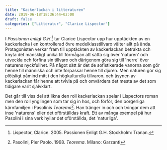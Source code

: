 ```yaml
---
title: "Kackerlackan i litteraturen"
date: 2019-06-18T18:36:44+02:00
draft: false
categories: ["Litteratur", "Clarice Lispector"]
---
```


I *Passionen enligt G.H.*[^1] tar Clarice Lispector upp hur upptäckten av en kackerlacka i en kontrollerad övre medelklasstillvaro välter allt på ända. Protagonisten verkar fram till upptäckten av kackerlackan betrakta och knyta det mänskligt unika till förmågan att sätta sig över 'naturen' och utveckla och förfina sin tillvaro och därigenom göra sig till 'herre' över naturens nyckfullhet. På något sätt är det de sofistikerade vanorna som gör henne till människa och inte förpassar henne till djuren. Men naturen gör sig plötsligt påmind mitt i den högkulturella tillvaron. och åsynen av kackerlackan får henne att tvivla på och omvärdera det mesta av det som tidigare varit självklart.

Det går till viss del att likna den roll kackerlackan spelar i Lispectors roman men den roll ynglingen som tar sig in hos, och förför, den borgerliga kärnfamiljen i Pasolinis _Teorema_[^2]. Han tränger in och och tvingar dem att inse 'naturens' eller det oförställdas kraft. Ett av många exempel på hur Pasolini i sina verk hyllar det oförställda, det 'naturliga'.

[^1]: Lispector, Clarice. 2005. Passionen Enligt G.H. Stockholm: Tranan.
[^2]: Pasolini, Pier Paolo. 1968. _Teorema_. Milano: Garzanti
